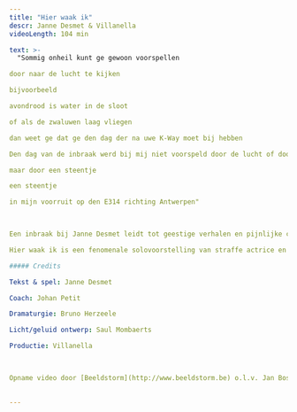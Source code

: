 ```yaml
---
title: "Hier waak ik"
descr: Janne Desmet & Villanella
videoLength: 104 min

text: >-
  "Sommig onheil kunt ge gewoon voorspellen

door naar de lucht te kijken

bijvoorbeeld

avondrood is water in de sloot

of als de zwaluwen laag vliegen

dan weet ge dat ge den dag der na uwe K-Way moet bij hebben

Den dag van de inbraak werd bij mij niet voorspeld door de lucht of door ne vogel

maar door een steentje

een steentje

in mijn voorruit op den E314 richting Antwerpen"

‍

Een inbraak bij Janne Desmet leidt tot geestige verhalen en pijnlijke conclusies. Op zoek naar de dief fileert ze haar jeugd in Zwevegem, foute schooljuffen, Vlaanderens angst voor de stad en het verschil tussen ASO, TSO en BSO.

Hier waak ik is een fenomenale solovoorstelling van straffe actrice en komisch talent Janne Desmet. Diefstal loopt als een rode draad door Janne’s leven. Genoeg voor oprechte verontwaardiging en geestige verhalen die ieders hart stelen. Rasverteller Johan Petit en kunstenaar Bruno Herzeele begeleidden Janne bij het maken van deze grappige en schurende voorstelling over diefstal. Hier waak ik ging in avant-première op Theater aan Zee in augustus 2014. De première in De Studio vond plaats op donderdag 13 november 2014 en tourde doorheen heel Vlaanderen.

##### Credits

Tekst & spel: Janne Desmet

Coach: Johan Petit

Dramaturgie: Bruno Herzeele

Licht/geluid ontwerp: Saul Mombaerts

Productie: Villanella

‍

Opname video door [Beeldstorm](http://www.beeldstorm.be) o.l.v. Jan Bosteels  

‍
---
```

